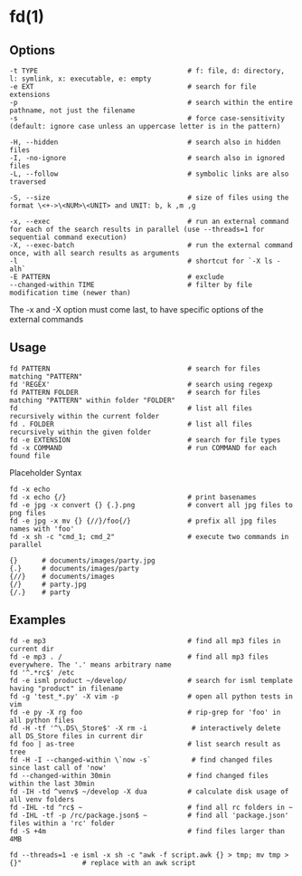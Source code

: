 # fd(1)

## Options

    -t TYPE                                     # f: file, d: directory, l: symlink, x: executable, e: empty
    -e EXT                                      # search for file extensions
    -p                                          # search within the entire pathname, not just the filename
    -s                                          # force case-sensitivity (default: ignore case unless an uppercase letter is in the pattern)

    -H, --hidden                                # search also in hidden files
    -I, -no-ignore                              # search also in ignored files
    -L, --follow                                # symbolic links are also traversed

    -S, --size                                  # size of files using the format \<+->\<NUM>\<UNIT> and UNIT: b, k ,m ,g

    -x, --exec                                  # run an external command for each of the search results in parallel (use --threads=1 for sequential command execution)
    -X, --exec-batch                            # run the external command once, with all search results as arguments
    -l                                          # shortcut for `-X ls -alh`
    -E PATTERN                                  # exclude
    --changed-within TIME                       # filter by file modification time (newer than)

  The -x and -X option must come last, to have specific options of the external commands

## Usage

    fd PATTERN                                  # search for files matching "PATTERN"
    fd 'REGEX'                                  # search using regexp
    fd PATTERN FOLDER                           # search for files matching "PATTERN" within folder "FOLDER" 
    fd                                          # list all files recursively within the current folder
    fd . FOLDER                                 # list all files recursively within the given folder
    fd -e EXTENSION                             # search for file types
    fd -x COMMAND                               # run COMMAND for each found file

  Placeholder Syntax

    fd -x echo
    fd -x echo {/}                              # print basenames
    fd -e jpg -x convert {} {.}.png             # convert all jpg files to png files
    fd -e jpg -x mv {} {//}/foo{/}              # prefix all jpg files names with 'foo'
    fd -x sh -c "cmd_1; cmd_2"                  # execute two commands in parallel

    {}      # documents/images/party.jpg
    {.}     # documents/images/party
    {//}    # documents/images
    {/}     # party.jpg
    {/.}    # party
 
## Examples

    fd -e mp3                                   # find all mp3 files in current dir
    fd -e mp3 . /                               # find all mp3 files everywhere. The '.' means arbitrary name
    fd '^.*rc$' /etc
    fd -e isml product ~/develop/               # search for isml template having "product" in filename
    fd -g 'test_*.py' -X vim -p                 # open all python tests in vim
    fd -e py -X rg foo                          # rip-grep for 'foo' in all python files
    fd -H -tf '^\.DS\_Store$' -X rm -i           # interactively delete all DS_Store files in current dir
    fd foo | as-tree                            # list search result as tree
    fd -H -I --changed-within \`now -s`          # find changed files since last call of 'now'
    fd --changed-within 30min                   # find changed files within the last 30min
    fd -IH -td ^venv$ ~/develop -X dua          # calculate disk usage of all venv folders
    fd -IHL -td ^rc$ ~                          # find all rc folders in ~
    fd -IHL -tf -p /rc/package.json$ ~          # find all 'package.json' files within a 'rc' folder
    fd -S +4m                                   # find files larger than 4MB
    
    fd --threads=1 -e isml -x sh -c "awk -f script.awk {} > tmp; mv tmp > {}"               # replace with an awk script


